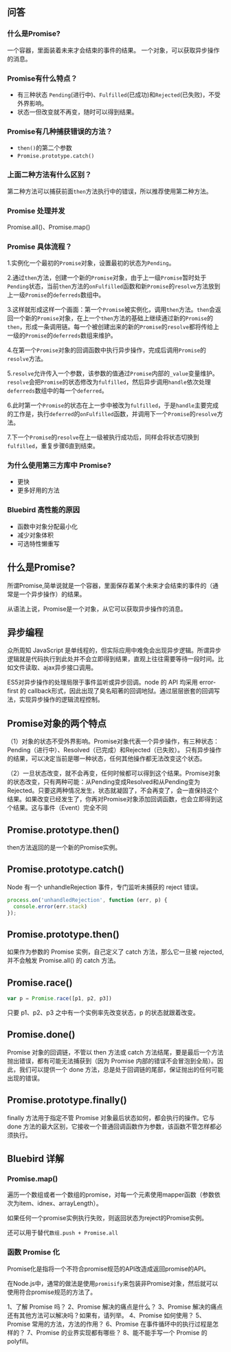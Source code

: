 ## 问答
### 什么是Promise?
一个容器，里面装着未来才会结束的事件的结果。
一个对象，可以获取异步操作的消息。
### Promise有什么特点？
- 有三种状态 `Pending`(进行中)、`Fulfilled`(已成功)和`Rejected`(已失败)，不受外界影响。
- 状态一但改变就不再变，随时可以得到结果。
### Promise有几种捕获错误的方法？
- `then()`的第二个参数 
- `Promise.prototype.catch()`
### 上面二种方法有什么区别？
第二种方法可以捕获前面`then`方法执行中的错误，所以推荐使用第二种方法。
### Promise 处理并发
Promise.all()、Promise.map()
### Promise 具体流程？ 
1.实例化一个最初的`Promise`对象，设置最初的状态为`Pending`。

2.通过`then`方法，创建一个新的`Promise`对象，由于上一级`Promise`暂时处于`Pending`状态，当前`then`方法的`onFulfilled`函数和新`Promise`的`resolve`方法放到上一级`Promise`的`deferreds`数组中。

3.这样就形成这样一个画面：第一个`Promise`被实例化，调用`then`方法。`then`会返回一个新的`Promise`对象，在上一个`then`方法的基础上继续通过新的`Promise`的`then`，形成一条调用链。每一个被创建出来的新的`Promise`的`resolve`都将传给上一级的`Promise`的`deferreds`数组来维护。

4.在第一个`Promise`对象的回调函数中执行异步操作，完成后调用`Promise`的`resolve`方法。

5.`resolve`允许传入一个参数，该参数的值通过`Promise`内部的`_value`变量维护。`resolve`会把`Promise`的状态修改为`fulfilled`，然后异步调用`handle`依次处理`deferreds`数组中的每一个`deferred`。

6.此时第一个`Promise`的状态在上一步中被改为`fulfilled`，于是`handle`主要完成的工作是，执行`deferred`的`onFulfilled`函数，并调用下一个`Promise`的`resolve`方法。

7.下一个`Promise`的`resolve`在上一级被执行成功后，同样会将状态切换到`fulfilled`，重复步骤6直到结束。
### 为什么使用第三方库中 Promise?
- 更快
- 更多好用的方法
### Bluebird 高性能的原因
- 函数中对象分配最小化
- 减少对象体积
- 可选特性懒重写
## 什么是Promise?
所谓Promise,简单说就是一个容器，里面保存着某个未来才会结束的事件的（通常是一个异步操作）的结果。

从语法上说，Promise是一个对象，从它可以获取异步操作的消息。
## 异步编程
众所周知 JavaScript 是单线程的，但实际应用中难免会出现异步逻辑。所谓异步逻辑就是代码执行到此处并不会立即得到结果，直观上往往需要等待一段时间。比如文件读取、ajax异步接口调用。

ES5对异步操作的处理局限于事件监听或异步回调。node 的 API 均采用 error-first 的 callback形式，因此出现了臭名昭著的回调地狱。通过层层嵌套的回调写法，实现异步操作的逻辑流程控制。
## Promise对象的两个特点
（1）对象的状态不受外界影响。Promise对象代表一个异步操作，有三种状态：Pending（进行中）、Resolved（已完成）和Rejected（已失败）。
只有异步操作的结果，可以决定当前是哪一种状态，任何其他操作都无法改变这个状态。

（2）一旦状态改变，就不会再变，任何时候都可以得到这个结果。Promise对象的状态改变，只有两种可能：从Pending变成Resolved和从Pending变为Rejected。只要这两种情况发生，状态就凝固了，不会再变了，会一直保持这个结果。如果改变已经发生了，你再对Promise对象添加回调函数，也会立即得到这个结果。这与事件（Event）完全不同
## Promise.prototype.then()
then方法返回的是一个新的Promise实例。
## Promise.prototype.catch()
Node 有一个 unhandleRejection 事件，专门监听未捕获的 reject 错误。
```js
process.on('unhandledRejection', function (err, p) {
  console.error(err.stack)
});
```
## Promise.prototype.then()
如果作为参数的 Promise 实例，自己定义了 catch 方法，那么它一旦被 rejected,并不会触发 Promise.all() 的 catch 方法。
## Promise.race() 
```js
var p = Promise.race([p1, p2, p3])
```
只要 p1、p2、p3 之中有一个实例率先改变状态，p 的状态就跟着改变。
## Promise.done()
Promise 对象的回调链，不管以 then 方法或 catch 方法结尾，要是最后一个方法抛出错误，都有可能无法捕获到（因为 Promise 内部的错误不会冒泡到全局）。因此，我们可以提供一个 done 方法，总是处于回调链的尾部，保证抛出的任何可能出现的错误。
## Promise.prototype.finally()
finally 方法用于指定不管 Promise 对象最后状态如何，都会执行的操作。它与 done 方法的最大区别，它接收一个普通回调函数作为参数，该函数不管怎样都必须执行。

## Bluebird 详解

### Promise.map()
遍历一个数组或者一个数组的promise，对每一个元素使用mapper函数（参数依次为item、idnex、arrayLength）。

如果任何一个promise实例执行失败，则返回状态为reject的Promise实例。

还可以用于替代`数组.push + Promise.all`
### 函数 Promise 化
Promise化是指将一个不符合promise规范的API改造成返回promise的API。

在Node.js中，通常的做法是使用`promisify`来包装非Promise对象，然后就可以使用符合promise规范的方法了。

1、了解 Promise 吗？
2、Promise 解决的痛点是什么？
3、Promise 解决的痛点还有其他方法可以解决吗？如果有，请列举。
4、Promise 如何使用？
5、Promise 常用的方法，方法的作用？
6、Promise 在事件循环中的执行过程是怎样的？
7、Promise 的业界实现都有哪些？
8、能不能手写一个 Promise 的 polyfill。
